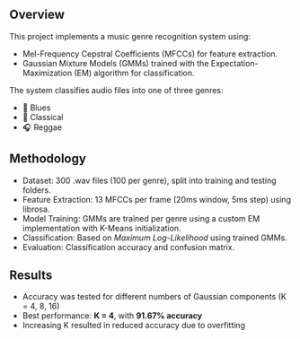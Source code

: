 ## Overview
This project implements a music genre recognition system using:
- Mel-Frequency Cepstral Coefficients (MFCCs) for feature extraction.
- Gaussian Mixture Models (GMMs) trained with the Expectation-Maximization (EM) algorithm for classification.

The system classifies audio files into one of three genres:
- 🎸 Blues
- 🎻 Classical
- 🎧 Reggae

## Methodology
- Dataset: 300 .wav files (100 per genre), split into training and testing folders.
- Feature Extraction: 13 MFCCs per frame (20ms window, 5ms step) using librosa.
- Model Training: GMMs are trained per genre using a custom EM implementation with K-Means initialization.
- Classification: Based on *Maximum Log-Likelihood* using trained GMMs.
- Evaluation: Classification accuracy and confusion matrix.

## Results
- Accuracy was tested for different numbers of Gaussian components (K = 4, 8, 16)
- Best performance: **K = 4**, with **91.67% accuracy**
- Increasing K resulted in reduced accuracy due to overfitting



